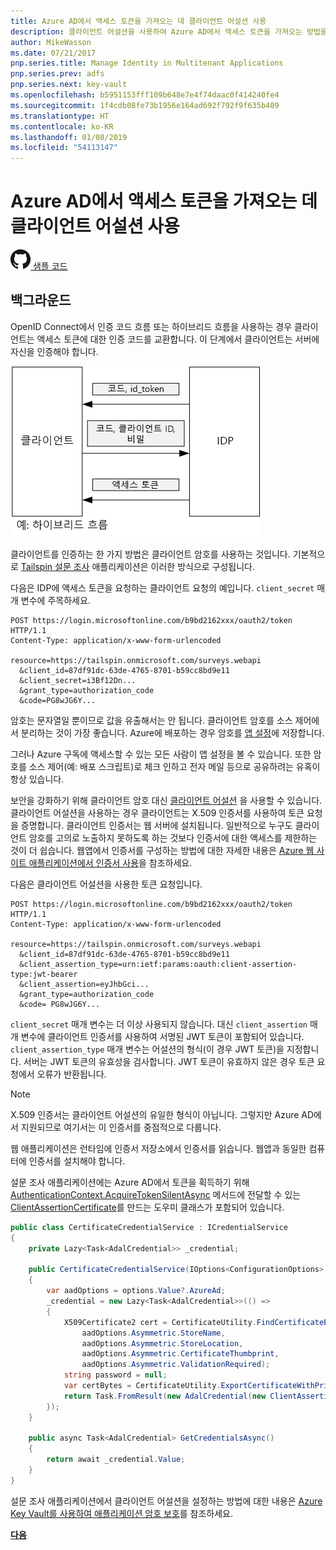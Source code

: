 ```yaml
---
title: Azure AD에서 액세스 토큰을 가져오는 데 클라이언트 어설션 사용
description: 클라이언트 어설션을 사용하여 Azure AD에서 액세스 토큰을 가져오는 방법을 알아봅니다.
author: MikeWasson
ms.date: 07/21/2017
pnp.series.title: Manage Identity in Multitenant Applications
pnp.series.prev: adfs
pnp.series.next: key-vault
ms.openlocfilehash: b5951153fff109b648e7e4f74daac0f414240fe4
ms.sourcegitcommit: 1f4cdb08fe73b1956e164ad692f792f9f635b409
ms.translationtype: HT
ms.contentlocale: ko-KR
ms.lasthandoff: 01/08/2019
ms.locfileid: "54113147"
---
```

# <a name="use-client-assertion-to-get-access-tokens-from-azure-ad"></a>Azure AD에서 액세스 토큰을 가져오는 데 클라이언트 어설션 사용

[![GitHub](../_images/github.png) 샘플 코드][sample application]

## <a name="background"></a>백그라운드

OpenID Connect에서 인증 코드 흐름 또는 하이브리드 흐름을 사용하는 경우 클라이언트는 액세스 토큰에 대한 인증 코드를 교환합니다. 이 단계에서 클라이언트는 서버에 자신을 인증해야 합니다.

![클라이언트 암호](./images/client-secret.png)

클라이언트를 인증하는 한 가지 방법은 클라이언트 암호를 사용하는 것입니다. 기본적으로 [Tailspin 설문 조사][Surveys] 애플리케이션은 이러한 방식으로 구성됩니다.

다음은 IDP에 액세스 토큰을 요청하는 클라이언트 요청의 예입니다. `client_secret` 매개 변수에 주목하세요.

```http
POST https://login.microsoftonline.com/b9bd2162xxx/oauth2/token HTTP/1.1
Content-Type: application/x-www-form-urlencoded

resource=https://tailspin.onmicrosoft.com/surveys.webapi
  &client_id=87df91dc-63de-4765-8701-b59cc8bd9e11
  &client_secret=i3Bf12Dn...
  &grant_type=authorization_code
  &code=PG8wJG6Y...
```

암호는 문자열일 뿐이므로 값을 유출해서는 안 됩니다. 클라이언트 암호를 소스 제어에서 분리하는 것이 가장 좋습니다. Azure에 배포하는 경우 암호를 [앱 설정][configure-web-app]에 저장합니다.

그러나 Azure 구독에 액세스할 수 있는 모든 사람이 앱 설정을 볼 수 있습니다. 또한 암호를 소스 제어(예: 배포 스크립트)로 체크 인하고 전자 메일 등으로 공유하려는 유혹이 항상 있습니다.

보안을 강화하기 위해 클라이언트 암호 대신 [클라이언트 어설션] 을 사용할 수 있습니다. 클라이언트 어설션을 사용하는 경우 클라이언트는 X.509 인증서를 사용하여 토큰 요청을 증명합니다. 클라이언트 인증서는 웹 서버에 설치됩니다. 일반적으로 누구도 클라이언트 암호를 고의로 노출하지 못하도록 하는 것보다 인증서에 대한 액세스를 제한하는 것이 더 쉽습니다. 웹앱에서 인증서를 구성하는 방법에 대한 자세한 내용은 [Azure 웹 사이트 애플리케이션에서 인증서 사용][using-certs-in-websites]을 참조하세요.

다음은 클라이언트 어설션을 사용한 토큰 요청입니다.

```http
POST https://login.microsoftonline.com/b9bd2162xxx/oauth2/token HTTP/1.1
Content-Type: application/x-www-form-urlencoded

resource=https://tailspin.onmicrosoft.com/surveys.webapi
  &client_id=87df91dc-63de-4765-8701-b59cc8bd9e11
  &client_assertion_type=urn:ietf:params:oauth:client-assertion-type:jwt-bearer
  &client_assertion=eyJhbGci...
  &grant_type=authorization_code
  &code= PG8wJG6Y...
```

`client_secret` 매개 변수는 더 이상 사용되지 않습니다. 대신 `client_assertion` 매개 변수에 클라이언트 인증서를 사용하여 서명된 JWT 토큰이 포함되어 있습니다. `client_assertion_type` 매개 변수는 어설션의 형식(이 경우 JWT 토큰)을 지정합니다. 서버는 JWT 토큰의 유효성을 검사합니다. JWT 토큰이 유효하지 않은 경우 토큰 요청에서 오류가 반환됩니다.

> [!NOTE]
> X.509 인증서는 클라이언트 어설션의 유일한 형식이 아닙니다. 그렇지만 Azure AD에서 지원되므로 여기서는 이 인증서를 중점적으로 다룹니다.

웹 애플리케이션은 런타임에 인증서 저장소에서 인증서를 읽습니다. 웹앱과 동일한 컴퓨터에 인증서를 설치해야 합니다.

설문 조사 애플리케이션에는 Azure AD에서 토큰을 획득하기 위해 [AuthenticationContext.AcquireTokenSilentAsync](/dotnet/api/microsoft.identitymodel.clients.activedirectory.authenticationcontext.acquiretokensilentasync) 메서드에 전달할 수 있는 [ClientAssertionCertificate](/dotnet/api/microsoft.identitymodel.clients.activedirectory.clientassertioncertificate)를 만드는 도우미 클래스가 포함되어 있습니다.

```csharp
public class CertificateCredentialService : ICredentialService
{
    private Lazy<Task<AdalCredential>> _credential;

    public CertificateCredentialService(IOptions<ConfigurationOptions> options)
    {
        var aadOptions = options.Value?.AzureAd;
        _credential = new Lazy<Task<AdalCredential>>(() =>
        {
            X509Certificate2 cert = CertificateUtility.FindCertificateByThumbprint(
                aadOptions.Asymmetric.StoreName,
                aadOptions.Asymmetric.StoreLocation,
                aadOptions.Asymmetric.CertificateThumbprint,
                aadOptions.Asymmetric.ValidationRequired);
            string password = null;
            var certBytes = CertificateUtility.ExportCertificateWithPrivateKey(cert, out password);
            return Task.FromResult(new AdalCredential(new ClientAssertionCertificate(aadOptions.ClientId, new X509Certificate2(certBytes, password))));
        });
    }

    public async Task<AdalCredential> GetCredentialsAsync()
    {
        return await _credential.Value;
    }
}
```

설문 조사 애플리케이션에서 클라이언트 어설션을 설정하는 방법에 대한 내용은 [Azure Key Vault를 사용하여 애플리케이션 암호 보호][key vault]를 참조하세요.

[**다음**][key vault]

<!-- links -->

[configure-web-app]: /azure/app-service-web/web-sites-configure/
[azure-management-portal]: https://portal.azure.com
[클라이언트 어설션]: https://tools.ietf.org/html/rfc7521
[key vault]: key-vault.md
[Setup-KeyVault]: https://github.com/mspnp/multitenant-saas-guidance/blob/master/scripts/Setup-KeyVault.ps1
[Surveys]: tailspin.md
[using-certs-in-websites]: https://azure.microsoft.com/blog/using-certificates-in-azure-websites-applications/

[sample application]: https://github.com/mspnp/multitenant-saas-guidance

